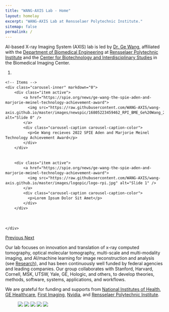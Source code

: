 ```yaml
---
title: "WANG-AXIS Lab - Home"
layout: homelay
excerpt: "WANG-AXIS Lab at Rensselaer Polytechnic Institute."
sitemap: false
permalink: /
---
```



AI-based X-ray Imaging System (AXIS) lab is led by [Dr. Ge Wang](https://www.linkedin.com/in/ge-wang-axis/), affiliated with the [Department of Biomedical Engineering](http://bme.rpi.edu/) at [Rensselaer Polytechnic Institute](http://www.rpi.edu/) and the [Center for Biotechnology and Interdisciplinary Studies](http://biotech.rpi.edu/) in the Biomedical Imaging Center. 



<div markdown="0" id="carousel" class="carousel slide" data-ride="carousel" data-interval="25" data-pause="hover" >
    <!-- Menu -->
    <ol class="carousel-indicators">
        <li data-target="#carousel" data-slide-to="0" class="active"></li>
    </ol>

    <!-- Items -->
    <div class="carousel-inner" markdown="0">
        <div class="item active">
            <a href="https://spie.org/news/ge-wang-the-spie-aden-and-marjorie-meinel-technology-achievement-award">
              <img src="https://raw.githubusercontent.com/WANG-AXIS/wang-axis.github.io/master/images/newspic/16805223459462_RPI_BME_Ge%20Wang_20221024_1.png" alt="Slide 0" />
            </a>
            <div class="carousel-caption carousel-caption-color">
              <p>Ge Wang recieves 2022 SPIE Aden and Marjorie Meinel Technology Achievement Award</p>
            </div>
        </div>
        
        
        <div class="item active">
            <a href="https://spie.org/news/ge-wang-the-spie-aden-and-marjorie-meinel-technology-achievement-award">
              <img src="https://raw.githubusercontent.com/WANG-AXIS/wang-axis.github.io/master/images/logopic/logo-rpi.jpg" alt="Slide 1" />
            </a>
            <div class="carousel-caption carousel-caption-color">
              <p>Lorem Ipsum Dolor Sit Amet</p>
            </div>
        </div>
        
        
        
    </div>    
     
        
  <a class="left carousel-control" href="#carousel" role="button" data-slide="prev">
    <span class="glyphicon glyphicon-chevron-left" aria-hidden="true"></span>
    <span class="sr-only">Previous</span>
  </a>
  <a class="right carousel-control" href="#carousel" role="button" data-slide="next">
    <span class="glyphicon glyphicon-chevron-right" aria-hidden="true"></span>
    <span class="sr-only">Next</span>
  </a>
</div>


Our lab focuses on innovation and translation of x-ray computed tomography, optical molecular tomography, multi-scale and multi-modality imaging, and AI/machine learning for image reconstruction and analysis (see [Research](research)), and has been continuously well funded by federal agencies and leading companies. Our group collaborates with Stanford, Harvard, Cornell, MSK, UTSW, Yale, GE, Hologic, and others, to develop theories, methods, software, systems, applications, and workflows.



We are grateful for funding and supports from [National Institutes of Health](https://www.nih.gov/), [GE Healthcare](https://www.gehealthcare.com/), [First Imaging](http://www.first-imaging.com/), [Nvidia](https://www.nvidia.com/en-us/), and [Rensselaer Polytechnic Institute](https://www.rpi.edu).



<figure class="fourth">
  <img src="{{ site.url }}{{ site.baseurl }}/images/logopic/logo-nih.jpg" style="width: 110px">
  <img src="{{ site.url }}{{ site.baseurl }}/images/logopic/logo-ge-hc.png" style="width: 200px">
  <img src="{{ site.url }}{{ site.baseurl }}/images/logopic/firstImaging.png" style="width: 110px">
  <img src="{{ site.url }}{{ site.baseurl }}/images/logopic/logo-nvidia.png" style="width: 80px">
  <img src="{{ site.url }}{{ site.baseurl }}/images/logopic/logo-rpi.jpg" style="width: 300px">
</figure>
